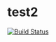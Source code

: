 # test2
[![Build Status](https://travis-ci.org/nemomako/test2.svg?branche_master)](https://travis-ci.org/nemomako/test2)

